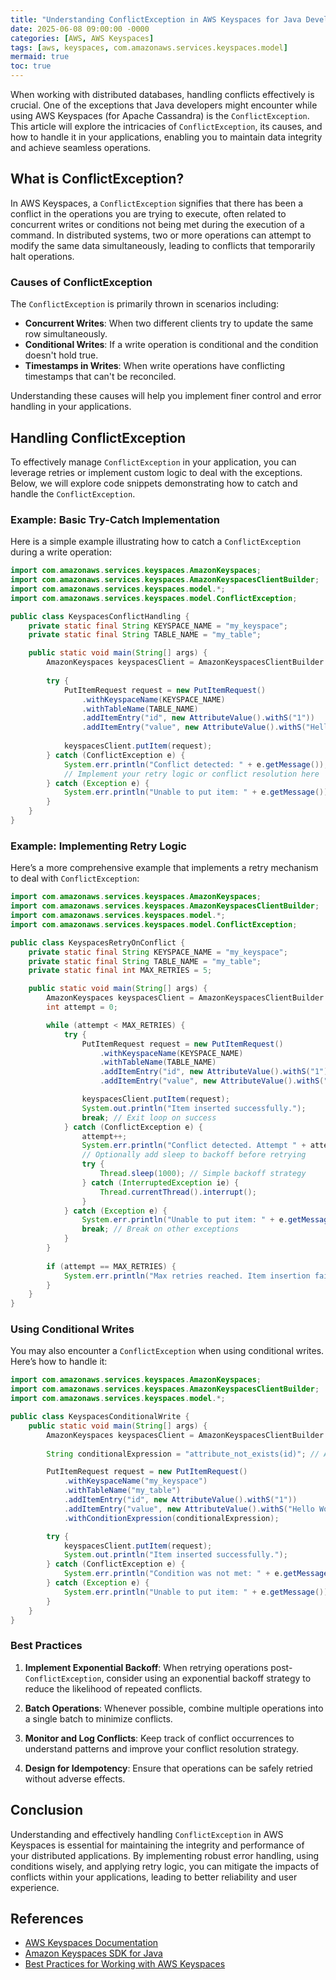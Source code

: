 ```yaml
---
title: "Understanding ConflictException in AWS Keyspaces for Java Developers"
date: 2025-06-08 09:00:00 -0000
categories: [AWS, AWS Keyspaces]
tags: [aws, keyspaces, com.amazonaws.services.keyspaces.model]
mermaid: true
toc: true
---
```



When working with distributed databases, handling conflicts effectively is crucial. One of the exceptions that Java developers might encounter while using AWS Keyspaces (for Apache Cassandra) is the `ConflictException`. This article will explore the intricacies of `ConflictException`, its causes, and how to handle it in your applications, enabling you to maintain data integrity and achieve seamless operations.

## What is ConflictException?

In AWS Keyspaces, a `ConflictException` signifies that there has been a conflict in the operations you are trying to execute, often related to concurrent writes or conditions not being met during the execution of a command. In distributed systems, two or more operations can attempt to modify the same data simultaneously, leading to conflicts that temporarily halt operations.

### Causes of ConflictException

The `ConflictException` is primarily thrown in scenarios including:

- **Concurrent Writes**: When two different clients try to update the same row simultaneously.
- **Conditional Writes**: If a write operation is conditional and the condition doesn't hold true.
- **Timestamps in Writes**: When write operations have conflicting timestamps that can't be reconciled.

Understanding these causes will help you implement finer control and error handling in your applications.

## Handling ConflictException

To effectively manage `ConflictException` in your application, you can leverage retries or implement custom logic to deal with the exceptions. Below, we will explore code snippets demonstrating how to catch and handle the `ConflictException`.

### Example: Basic Try-Catch Implementation

Here is a simple example illustrating how to catch a `ConflictException` during a write operation:

```java
import com.amazonaws.services.keyspaces.AmazonKeyspaces;
import com.amazonaws.services.keyspaces.AmazonKeyspacesClientBuilder;
import com.amazonaws.services.keyspaces.model.*;
import com.amazonaws.services.keyspaces.model.ConflictException;

public class KeyspacesConflictHandling {
    private static final String KEYSPACE_NAME = "my_keyspace";
    private static final String TABLE_NAME = "my_table";

    public static void main(String[] args) {
        AmazonKeyspaces keyspacesClient = AmazonKeyspacesClientBuilder.defaultClient();
        
        try {
            PutItemRequest request = new PutItemRequest()
                .withKeyspaceName(KEYSPACE_NAME)
                .withTableName(TABLE_NAME)
                .addItemEntry("id", new AttributeValue().withS("1"))
                .addItemEntry("value", new AttributeValue().withS("Hello World"));
                
            keyspacesClient.putItem(request);
        } catch (ConflictException e) {
            System.err.println("Conflict detected: " + e.getMessage());
            // Implement your retry logic or conflict resolution here
        } catch (Exception e) {
            System.err.println("Unable to put item: " + e.getMessage());
        }
    }
}
```

### Example: Implementing Retry Logic

Here’s a more comprehensive example that implements a retry mechanism to deal with `ConflictException`:

```java
import com.amazonaws.services.keyspaces.AmazonKeyspaces;
import com.amazonaws.services.keyspaces.AmazonKeyspacesClientBuilder;
import com.amazonaws.services.keyspaces.model.*;
import com.amazonaws.services.keyspaces.model.ConflictException;

public class KeyspacesRetryOnConflict {
    private static final String KEYSPACE_NAME = "my_keyspace";
    private static final String TABLE_NAME = "my_table";
    private static final int MAX_RETRIES = 5;

    public static void main(String[] args) {
        AmazonKeyspaces keyspacesClient = AmazonKeyspacesClientBuilder.defaultClient();
        int attempt = 0;

        while (attempt < MAX_RETRIES) {
            try {
                PutItemRequest request = new PutItemRequest()
                    .withKeyspaceName(KEYSPACE_NAME)
                    .withTableName(TABLE_NAME)
                    .addItemEntry("id", new AttributeValue().withS("1"))
                    .addItemEntry("value", new AttributeValue().withS("Hello World"));

                keyspacesClient.putItem(request);
                System.out.println("Item inserted successfully.");
                break; // Exit loop on success
            } catch (ConflictException e) {
                attempt++;
                System.err.println("Conflict detected. Attempt " + attempt + " of " + MAX_RETRIES);
                // Optionally add sleep to backoff before retrying
                try {
                    Thread.sleep(1000); // Simple backoff strategy
                } catch (InterruptedException ie) {
                    Thread.currentThread().interrupt();
                }
            } catch (Exception e) {
                System.err.println("Unable to put item: " + e.getMessage());
                break; // Break on other exceptions
            }
        }
        
        if (attempt == MAX_RETRIES) {
            System.err.println("Max retries reached. Item insertion failed.");
        }
    }
}
```

### Using Conditional Writes

You may also encounter a `ConflictException` when using conditional writes. Here’s how to handle it:

```java
import com.amazonaws.services.keyspaces.AmazonKeyspaces;
import com.amazonaws.services.keyspaces.AmazonKeyspacesClientBuilder;
import com.amazonaws.services.keyspaces.model.*;

public class KeyspacesConditionalWrite {
    public static void main(String[] args) {
        AmazonKeyspaces keyspacesClient = AmazonKeyspacesClientBuilder.defaultClient();
        
        String conditionalExpression = "attribute_not_exists(id)"; // Add your condition here

        PutItemRequest request = new PutItemRequest()
            .withKeyspaceName("my_keyspace")
            .withTableName("my_table")
            .addItemEntry("id", new AttributeValue().withS("1"))
            .addItemEntry("value", new AttributeValue().withS("Hello World"))
            .withConditionExpression(conditionalExpression);

        try {
            keyspacesClient.putItem(request);
            System.out.println("Item inserted successfully.");
        } catch (ConflictException e) {
            System.err.println("Condition was not met: " + e.getMessage());
        } catch (Exception e) {
            System.err.println("Unable to put item: " + e.getMessage());
        }
    }
}
```

### Best Practices

1. **Implement Exponential Backoff**: When retrying operations post-`ConflictException`, consider using an exponential backoff strategy to reduce the likelihood of repeated conflicts.
  
2. **Batch Operations**: Whenever possible, combine multiple operations into a single batch to minimize conflicts.

3. **Monitor and Log Conflicts**: Keep track of conflict occurrences to understand patterns and improve your conflict resolution strategy.

4. **Design for Idempotency**: Ensure that operations can be safely retried without adverse effects.

## Conclusion

Understanding and effectively handling `ConflictException` in AWS Keyspaces is essential for maintaining the integrity and performance of your distributed applications. By implementing robust error handling, using conditions wisely, and applying retry logic, you can mitigate the impacts of conflicts within your applications, leading to better reliability and user experience.

## References

- [AWS Keyspaces Documentation](https://docs.aws.amazon.com/keyspaces/latest/devguide/what-is-keyspaces.html)
- [Amazon Keyspaces SDK for Java](https://docs.aws.amazon.com/keyspaces/latest/devguide/keyspaces-sdk-java.html)
- [Best Practices for Working with AWS Keyspaces](https://aws.amazon.com/blogs/database/best-practices-for-working-with-amazon-keyspaces-for-apache-cassandra/)